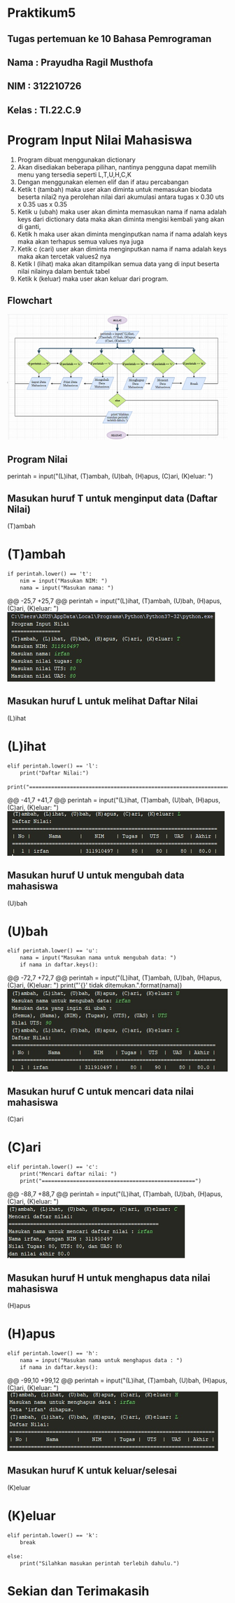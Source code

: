 # Praktikum5

## Tugas pertemuan ke 10 Bahasa Pemrograman

## Nama  : Prayudha Ragil Musthofa

## NIM   : 312210726

## Kelas : TI.22.C.9

# Program Input Nilai Mahasiswa

1. Program dibuat menggunakan dictionary
2. Akan disediakan beberapa pilihan, nantinya pengguna dapat memilih menu yang tersedia seperti L,T,U,H,C,K
3. Dengan menggunakan elemen elif dan if atau percabangan
4. Ketik t (tambah) maka user akan diminta untuk memasukan biodata beserta nilai2 nya perolehan nilai dari akumulasi antara tugas x 0.30 uts x 0.35 uas x 0.35
5. Ketik u (ubah) maka user akan diminta memasukan nama if nama adalah keys dari dictionary data maka akan diminta mengisi kembali yang akan di ganti,
6. Ketik h maka user akan diminta menginputkan nama if nama adalah keys maka akan terhapus semua values nya juga
7. Ketik c (cari) user akan diminta menginputkan nama if nama adalah keys maka akan tercetak values2 nya
8. Ketik l (lihat) maka akan ditampilkan semua data yang di input beserta nilai nilainya dalam bentuk tabel
9. Ketik k (keluar) maka user akan keluar dari program.

## Flowchart

![gambar 1](img/4.png)

## Program Nilai

perintah = input("(L)ihat, (T)ambah, (U)bah, (H)apus, (C)ari, (K)eluar: ")
## Masukan huruf T untuk menginput data (Daftar Nilai)
 (T)ambah
 # (T)ambah
    if perintah.lower() == 't':
        nim = input("Masukan NIM: ")
        nama = input("Masukan nama: ")
@@ -25,7 +25,7 @@ perintah = input("(L)ihat, (T)ambah, (U)bah, (H)apus, (C)ari, (K)eluar: ")
 ![gambar 2](img/5.png)

## Masukan huruf L untuk melihat Daftar Nilai
(L)ihat
# (L)ihat
    elif perintah.lower() == 'l':
        print("Daftar Nilai:")
        print("===================================================================")
@@ -41,7 +41,7 @@ perintah = input("(L)ihat, (T)ambah, (U)bah, (H)apus, (C)ari, (K)eluar: ")
 ![gambar 3](img/6.png)

## Masukan huruf U untuk mengubah data mahasiswa
(U)bah
# (U)bah
    elif perintah.lower() == 'u':
        nama = input("Masukan nama untuk mengubah data: ")
        if nama in daftar.keys():
@@ -72,7 +72,7 @@ perintah = input("(L)ihat, (T)ambah, (U)bah, (H)apus, (C)ari, (K)eluar: ")
            print("'{}' tidak ditemukan.".format(nama))
![gambar 4](img/7.png)

## Masukan huruf C untuk mencari data nilai mahasiswa
(C)ari
# (C)ari
    elif perintah.lower() == 'c':
        print("Mencari daftar nilai: ")
        print("=================================================")
@@ -88,7 +88,7 @@ perintah = input("(L)ihat, (T)ambah, (U)bah, (H)apus, (C)ari, (K)eluar: ")
![gambar 5](img/8.png)

## Masukan huruf H untuk menghapus data nilai mahasiswa
(H)apus
# (H)apus
    elif perintah.lower() == 'h':
        nama = input("Masukan nama untuk menghapus data : ")
        if nama in daftar.keys():
@@ -99,10 +99,12 @@ perintah = input("(L)ihat, (T)ambah, (U)bah, (H)apus, (C)ari, (K)eluar: ")
![gambar 6](img/9.png)

## Masukan huruf K untuk keluar/selesai
(K)eluar
# (K)eluar
    elif perintah.lower() == 'k':
        break

    else:
        print("Silahkan masukan perintah terlebih dahulu.")

# Sekian dan Terimakasih

